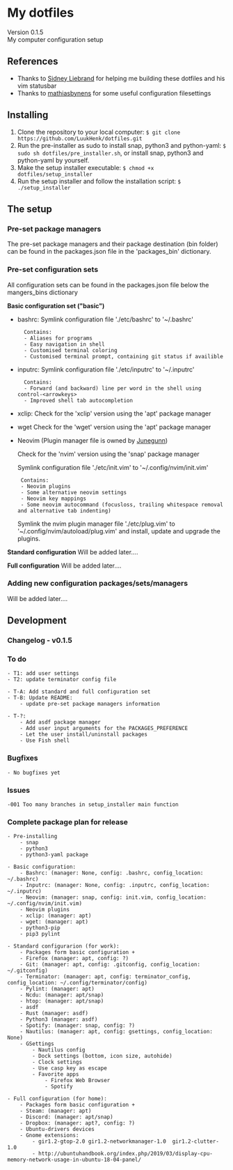 # My dotfiles
Version 0.1.5 <br />
My computer configuration setup

## References
- Thanks to [Sidney Liebrand](https://github.com/SidOfc) for helping me building these dotfiles and his vim statusbar
- Thanks to [mathiasbynens](https://github.com/mathiasbynens/dotfiles) for some useful configuration filesettings

## Installing
1. Clone the repository to your local computer: `$ git clone https://github.com/LuukHenk/dotfiles.git`
2. Run the pre-installer as sudo to install snap, python3 and python-yaml: `$ sudo sh dotfiles/pre_installer.sh`, or install snap, python3 and python-yaml by yourself.
2. Make the setup installer executable: `$ chmod +x dotfiles/setup_installer`
3. Run the setup installer and follow the installation script: `$ ./setup_installer`

## The setup

### Pre-set package managers
The pre-set package managers and their package destination (bin folder) can be found in the packages.json file in the 'packages_bin' dictionary.

### Pre-set configuration sets
All configuration sets can be found in the packages.json file below the mangers_bins dictionary

**Basic configuration set ("basic")**
- bashrc:
	Symlink configuration file './etc/bashrc' to '~/.bashrc'

        Contains:
		- Aliases for programs
		- Easy navigation in shell
		- Customised terminal coloring
		- Customised terminal prompt, containing git status if availible

- inputrc:
	Symlink configuration file './etc/inputrc' to '~/.inputrc'

        Contains:
		- Forward (and backward) line per word in the shell using control-<arrowkeys>
		- Improved shell tab autocompletion

- xclip:
	Check for the 'xclip' version using the 'apt' package manager

- wget
	Check for the 'wget' version using the 'apt' package manager

 - Neovim (Plugin manager file is owned by [Junegunn](Junegunn/vim-plug))

	Check for the 'nvim' version using the 'snap' package manager

	Symlink configuration file './etc/init.vim' to '~/.config/nvim/init.vim'

        Contains:
		- Neovim plugins
		- Some alternative neovim settings
		- Neovim key mappings
		- Some neovim autocommand (focusloss, trailing whitespace removal and alternative tab indenting)

	Symlink the nvim plugin manager file './etc/plug.vim' to '~/.config/nvim/autoload/plug.vim' and install, update and upgrade the plugins.

**Standard configuration**
Will be added later....

**Full configuration**
Will be added later....


### Adding new configuration packages/sets/managers
Will be added later....

## Development
### Changelog - v0.1.5

### To do
	- T1: add user settings
	- T2: update terminator config file

	- T-A: Add standard and full configuration set
	- T-B: Update README:
		- update pre-set package managers information

	- T-?:
		- Add asdf package manager
		- Add user input arguments for the PACKAGES_PREFERENCE
		- Let the user install/uninstall packages
		- Use Fish shell

### Bugfixes
	- No bugfixes yet

### Issues
	-001 Too many branches in setup_installer main function

### Complete package plan for release

	- Pre-installing
		- snap
		- python3
		- python3-yaml package

	- Basic configuration:
		- Bashrc: (manager: None, config: .bashrc, config_location: ~/.bashrc)
		- Inputrc: (manager: None, config: .inputrc, config_location: ~/.inputrc)
		- Neovim: (manager: snap, config: init.vim, config_location: ~/.config/nvim/init.vim)
		- Neovim plugins
		- xclip: (manager: apt)
		- wget: (manager: apt)
		- python3-pip
		- pip3 pylint

	- Standard configurarion (for work):
		- Packages form basic configuration +
		- Firefox (manager: apt, config: ?)
		- Git: (manager: apt, config: .gitconfig, config_location: ~/.gitconfig)
		- Terminator: (manager: apt, config: terminator_config, config_location: ~/.config/terminator/config)
		- Pylint: (manager: apt)
		- Ncdu: (manager: apt/snap)
		- htop: (manager: apt/snap)
		- asdf
		- Rust (manager: asdf)
		- Python3 (manager: asdf)
		- Spotify: (manager: snap, config: ?)
		- Nautilus: (manager: apt, config: gsettings, config_location: None)
		- GSettings
			- Nautilus config
			- Dock settings (bottom, icon size, autohide)
			- Clock settings
			- Use casp key as escape
			- Favorite apps
				- Firefox Web Browser
				- Spotify

	- Full configuration (for home):
		- Packages form basic configuration +
		- Steam: (manager: apt)
		- Discord: (manager: apt/snap)
		- Dropbox: (manager: apt?, config: ?)
		- Ubuntu-drivers devices
		- Gnome extensions:
			- gir1.2-gtop-2.0 gir1.2-networkmanager-1.0  gir1.2-clutter-1.0
			- http://ubuntuhandbook.org/index.php/2019/03/display-cpu-memory-network-usage-in-ubuntu-18-04-panel/
